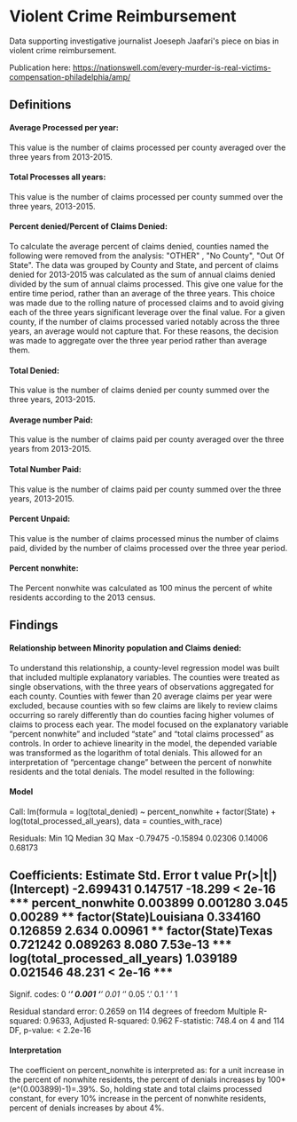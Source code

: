 # Violent Crime Reimbursement

Data supporting investigative journalist Joeseph Jaafari's piece on bias in violent crime reimbursement.

Publication here: https://nationswell.com/every-murder-is-real-victims-compensation-philadelphia/amp/


## Definitions
#### Average Processed per year:
This value is the number of claims processed per county averaged over the three years from 2013-2015.

#### Total Processes all years:
This value is the number of claims processed per county summed over the three years, 2013-2015.


#### Percent denied/Percent of Claims Denied:
To calculate the average percent of claims denied, counties named the following were removed from the analysis: "OTHER" , "No County", "Out Of State".  The data was grouped by County and State, and percent of claims denied for 2013-2015 was calculated as the sum of annual claims denied divided by the sum of annual claims processed.   This give one value for the entire time period, rather than an average of the three years.  This choice was made due to the rolling nature of processed claims and to avoid giving each of the three years significant leverage over the final value.  For a given county, if the number of claims processed varied notably across the three years, an average would not capture that.  For these reasons, the decision was made to aggregate over the three year period rather than average them.


#### Total Denied:
This value is the number of claims denied per county summed over the three years, 2013-2015.

#### Average number Paid:
This value is the number of claims paid per county averaged over the three years from 2013-2015.

#### Total Number Paid:
This value is the number of claims paid per county summed over the three years, 2013-2015.

#### Percent Unpaid: 
This value is the number of claims processed minus the number of claims paid, divided by the number of claims processed over the three year period.

#### Percent nonwhite:
The Percent nonwhite was calculated as 100 minus the percent of white residents according to the 2013 census.

## Findings
#### Relationship between Minority population and Claims denied:
To understand this relationship, a county-level regression model was built that included multiple explanatory variables.  The counties were treated as single observations, with the three years of observations aggregated for each county.  Counties with fewer than 20 average claims per year were excluded, because counties with so few claims are likely to review claims occurring so rarely differently than do counties facing higher volumes of claims to process each year.   The model focused on the explanatory variable “percent nonwhite” and included “state” and “total claims processed” as controls.  In order to achieve linearity in the model, the depended variable was transformed as the logarithm of total denials.  This allowed for an interpretation of “percentage change” between the percent of nonwhite residents and the total denials.  The model resulted in the following:

#### Model
Call:
lm(formula = log(total_denied) ~ percent_nonwhite + factor(State) + 
log(total_processed_all_years), data = counties_with_race)

Residuals:
Min       1Q   Median       3Q      Max 
-0.79475 -0.15894  0.02306  0.14006  0.68173 

Coefficients:
Estimate Std. Error t value Pr(>|t|)    
(Intercept)                    -2.699431   0.147517 -18.299  < 2e-16 ***
percent_nonwhite                0.003899   0.001280   3.045  0.00289 ** 
factor(State)Louisiana          0.334160   0.126859   2.634  0.00961 ** 
factor(State)Texas              0.721242   0.089263   8.080 7.53e-13 ***
log(total_processed_all_years)  1.039189   0.021546  48.231  < 2e-16 ***
---
Signif. codes:  0 ‘***’ 0.001 ‘**’ 0.01 ‘*’ 0.05 ‘.’ 0.1 ‘ ’ 1

Residual standard error: 0.2659 on 114 degrees of freedom
Multiple R-squared:  0.9633,    Adjusted R-squared:  0.962 
F-statistic: 748.4 on 4 and 114 DF,  p-value: < 2.2e-16



#### Interpretation
The coefficient on percent_nonwhite is interpreted as: for a unit increase in the percent of nonwhite residents, the percent of denials increases by 100*(e^(0.003899)-1)=.39%.  So, holding state and total claims processed constant, for every 10% increase in the percent of nonwhite residents, percent of denials increases by about 4%.











